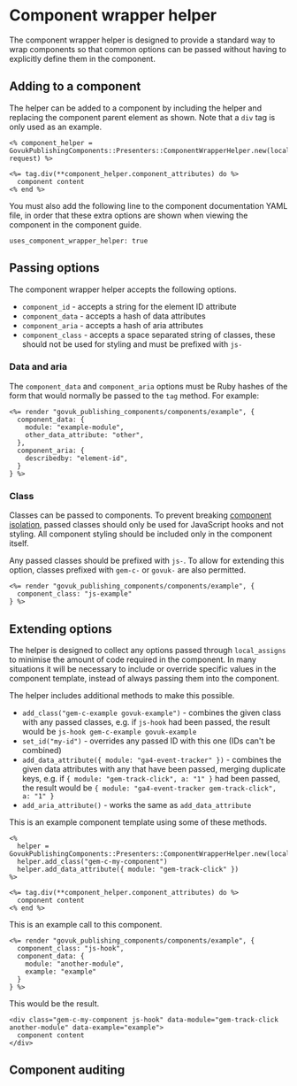 # Component wrapper helper

The component wrapper helper is designed to provide a standard way to wrap components so that common options can be passed without having to explicitly define them in the component.

## Adding to a component

The helper can be added to a component by including the helper and replacing the component parent element as shown. Note that a `div` tag is only used as an example.

```
<% component_helper = GovukPublishingComponents::Presenters::ComponentWrapperHelper.new(local_assigns, request) %>

<%= tag.div(**component_helper.component_attributes) do %>
  component content
<% end %>
```

You must also add the following line to the component documentation YAML file, in order that these extra options are shown when viewing the component in the component guide.

```
uses_component_wrapper_helper: true
```

## Passing options

The component wrapper helper accepts the following options.

- `component_id` - accepts a string for the element ID attribute
- `component_data` - accepts a hash of data attributes
- `component_aria` - accepts a hash of aria attributes
- `component_class` - accepts a space separated string of classes, these should not be used for styling and must be prefixed with `js-`

### Data and aria

The `component_data` and `component_aria` options must be Ruby hashes of the form that would normally be passed to the `tag` method. For example:

```
<%= render "govuk_publishing_components/components/example", {
  component_data: {
    module: "example-module",
    other_data_attribute: "other",
  },
  component_aria: {
    describedby: "element-id",
  }
} %>
```

### Class

Classes can be passed to components. To prevent breaking [component isolation](https://github.com/alphagov/govuk_publishing_components/blob/main/docs/component_principles.md#a-component-is-isolated-when), passed classes should only be used for JavaScript hooks and not styling. All component styling should be included only in the component itself.

Any passed classes should be prefixed with `js-`. To allow for extending this option, classes prefixed with `gem-c-` or `govuk-` are also permitted.

```
<%= render "govuk_publishing_components/components/example", {
  component_class: "js-example"
} %>
```

## Extending options

The helper is designed to collect any options passed through `local_assigns` to minimise the amount of code required in the component. In many situations it will be necessary to include or override specific values in the component template, instead of always passing them into the component.

The helper includes additional methods to make this possible.

- `add_class("gem-c-example govuk-example")` - combines the given class with any passed classes, e.g. if `js-hook` had been passed, the result would be `js-hook gem-c-example govuk-example`
- `set_id("my-id")` - overrides any passed ID with this one (IDs can't be combined)
- `add_data_attribute({ module: "ga4-event-tracker" })` - combines the given data attributes with any that have been passed, merging duplicate keys, e.g. if `{ module: "gem-track-click", a: "1" }` had been passed, the result would be `{ module: "ga4-event-tracker gem-track-click", a: "1" }`
- `add_aria_attribute()` - works the same as `add_data_attribute`

This is an example component template using some of these methods.

```
<%
  helper = GovukPublishingComponents::Presenters::ComponentWrapperHelper.new(local_assigns)
  helper.add_class("gem-c-my-component")
  helper.add_data_attribute({ module: "gem-track-click" })
%>

<%= tag.div(**component_helper.component_attributes) do %>
  component content
<% end %>
```

This is an example call to this component.

```
<%= render "govuk_publishing_components/components/example", {
  component_class: "js-hook",
  component_data: {
    module: "another-module",
    example: "example"
  }
} %>
```

This would be the result.

```
<div class="gem-c-my-component js-hook" data-module="gem-track-click another-module" data-example="example">
  component content
</div>
```

## Component auditing
